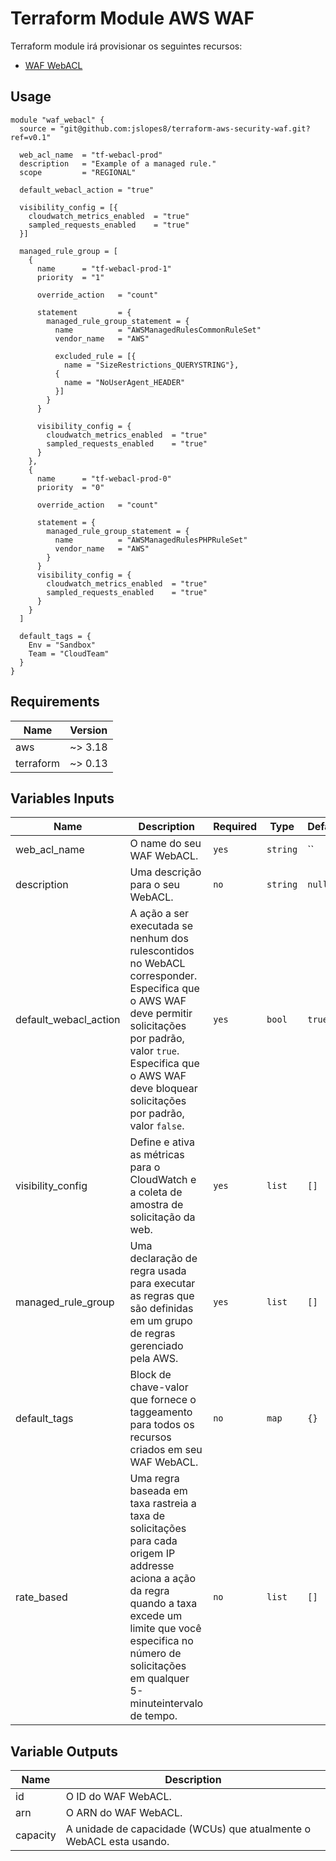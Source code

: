 # Terraform Module AWS WAF

Terraform module irá provisionar os seguintes recursos:

* [WAF WebACL](https://registry.terraform.io/providers/hashicorp/aws/latest/docs/resources/waf_web_acl)

## Usage
```hcl
module "waf_webacl" {
  source = "git@github.com:jslopes8/terraform-aws-security-waf.git?ref=v0.1"

  web_acl_name  = "tf-webacl-prod"
  description   = "Example of a managed rule."
  scope         = "REGIONAL"

  default_webacl_action = "true"

  visibility_config = [{
    cloudwatch_metrics_enabled  = "true"
    sampled_requests_enabled    = "true"
  }]

  managed_rule_group = [
    {
      name      = "tf-webacl-prod-1"
      priority  = "1"

      override_action   = "count"

      statement         = {
        managed_rule_group_statement = {
          name          = "AWSManagedRulesCommonRuleSet"
          vendor_name   = "AWS"

          excluded_rule = [{
            name = "SizeRestrictions_QUERYSTRING"},
          {
            name = "NoUserAgent_HEADER"
          }]
        }
      }

      visibility_config = {
        cloudwatch_metrics_enabled  = "true"
        sampled_requests_enabled    = "true"
      }
    },
    {
      name      = "tf-webacl-prod-0"
      priority  = "0"

      override_action   = "count"

      statement = {
        managed_rule_group_statement = {
          name          = "AWSManagedRulesPHPRuleSet"
          vendor_name   = "AWS"
        }
      }
      visibility_config = {
        cloudwatch_metrics_enabled  = "true"
        sampled_requests_enabled    = "true"
      }
    }
  ]

  default_tags = {
    Env = "Sandbox"
    Team = "CloudTeam"
  }
}
```

## Requirements
| Name | Version |
| ---- | ------- |
| aws | ~> 3.18 |
| terraform | ~> 0.13 |

<!-- BEGINNING OF PRE-COMMIT-TERRAFORM DOCS HOOK -->
## Variables Inputs
| Name | Description | Required | Type | Default |
| ---- | ----------- | -------- | ---- | ------- |
| web_acl_name | O name do seu WAF WebACL. | `yes` | `string` | `` |
| description | Uma descrição para o seu WebACL. | `no` | `string` | `null` |
| default_webacl_action | A ação a ser executada se nenhum dos rulescontidos no WebACL corresponder. Especifica que o AWS WAF deve permitir solicitações por padrão, valor `true`. Especifica que o AWS WAF deve bloquear solicitações por padrão, valor `false`. | `yes` | `bool` | `true` |
| visibility_config | Define e ativa as métricas para o CloudWatch e a coleta de amostra de solicitação da web. | `yes` | `list` | `[]` |
| managed_rule_group | Uma declaração de regra usada para executar as regras que são definidas em um grupo de regras gerenciado pela AWS. | `yes` | `list` | `[]` |
| default_tags | Block de chave-valor que fornece o taggeamento para todos os recursos criados em seu WAF WebACL. | `no` | `map` |`{}` |
| rate_based | Uma regra baseada em taxa rastreia a taxa de solicitações para cada origem IP addresse aciona a ação da regra quando a taxa excede um limite que você especifica no número de solicitações em qualquer 5-minuteintervalo de tempo. | `no` | `list` | `[]` |

## Variable Outputs
<!-- END OF PRE-COMMIT-TERRAFORM DOCS HOOK -->
| Name | Description |
| ---- | ----------- |
| id | O ID do WAF WebACL. |
| arn | O ARN do WAF WebACL. |
| capacity | A unidade de capacidade (WCUs) que atualmente o WebACL esta usando. |